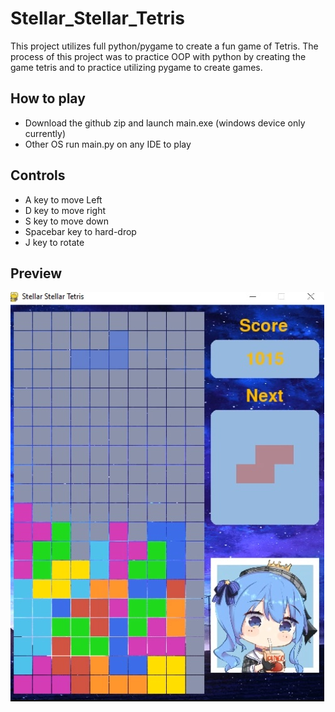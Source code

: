 # Stellar_Stellar_Tetris

This project utilizes full python/pygame to create a fun game of Tetris. The process of this project was to practice OOP with python 
by creating the game tetris and to practice utilizing pygame to create games.

##  How to play
- Download the github zip and launch main.exe (windows device only currently)
- Other OS run main.py on any IDE to play 

##  Controls
- A key to move Left 
- D key to move right
- S key to move down
- Spacebar key to hard-drop
- J key to rotate

## Preview

![Screenshot](screenshot.jpg)
